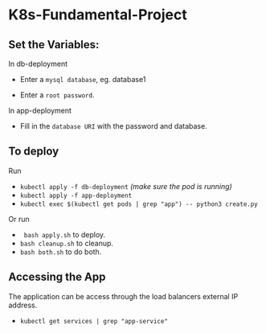 # K8s-Fundamental-Project

## Set the Variables:

In db-deployment

* Enter a ``mysql database``, eg. database1

* Enter a ``root password``.

In app-deployment
* Fill in the ``database URI`` with the password and database.

## To deploy

Run
* ``kubectl apply -f db-deployment``  _(make sure the pod is running)_
* ``kubectl apply -f app-deployment``
* ``kubectl exec $(kubectl get pods | grep "app") -- python3 create.py``

Or run
* `` bash apply.sh`` to deploy.
* ``bash cleanup.sh`` to cleanup.
* ``bash both.sh`` to do both.

## Accessing the App

The application can be access through the load balancers external IP address.
* ``kubectl get services | grep "app-service"``

